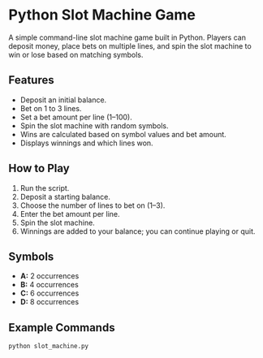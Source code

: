 # Python Slot Machine Game

A simple command-line slot machine game built in Python. Players can deposit money, place bets on multiple lines, and spin the slot machine to win or lose based on matching symbols.

## Features
- Deposit an initial balance.
- Bet on 1 to 3 lines.
- Set a bet amount per line ($1–$100).
- Spin the slot machine with random symbols.
- Wins are calculated based on symbol values and bet amount.
- Displays winnings and which lines won.

## How to Play
1. Run the script.
2. Deposit a starting balance.
3. Choose the number of lines to bet on (1–3).
4. Enter the bet amount per line.
5. Spin the slot machine.
6. Winnings are added to your balance; you can continue playing or quit.

## Symbols
- **A:** 2 occurrences
- **B:** 4 occurrences
- **C:** 6 occurrences
- **D:** 8 occurrences

## Example Commands
```bash
python slot_machine.py
